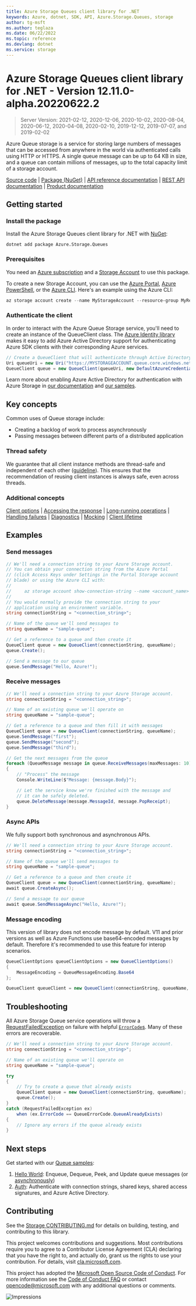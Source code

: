 ```yaml
---
title: Azure Storage Queues client library for .NET
keywords: Azure, dotnet, SDK, API, Azure.Storage.Queues, storage
author: tg-msft
ms.author: teglaza
ms.date: 06/22/2022
ms.topic: reference
ms.devlang: dotnet
ms.service: storage
---
```

# Azure Storage Queues client library for .NET - Version 12.11.0-alpha.20220622.2 


> Server Version: 2021-02-12, 2020-12-06, 2020-10-02, 2020-08-04, 2020-06-12, 2020-04-08, 2020-02-10, 2019-12-12, 2019-07-07, and 2019-02-02

Azure Queue storage is a service for storing large numbers of messages that 
can be accessed from anywhere in the world via authenticated calls using
HTTP or HTTPS.  A single queue message can be up to 64 KB in size, and a
queue can contain millions of messages, up to the total capacity limit of
a storage account.

[Source code][source] | [Package (NuGet)][package] | [API reference documentation][docs] | [REST API documentation][rest_docs] | [Product documentation][product_docs]

## Getting started

### Install the package

Install the Azure Storage Queues client library for .NET with [NuGet][nuget]:

```dotnetcli
dotnet add package Azure.Storage.Queues
```

### Prerequisites

You need an [Azure subscription][azure_sub] and a
[Storage Account][storage_account_docs] to use this package.

To create a new Storage Account, you can use the [Azure Portal][storage_account_create_portal],
[Azure PowerShell][storage_account_create_ps], or the [Azure CLI][storage_account_create_cli].
Here's an example using the Azure CLI:

```Powershell
az storage account create --name MyStorageAccount --resource-group MyResourceGroup --location westus --sku Standard_LRS
```

### Authenticate the client

In order to interact with the Azure Queue Storage service, you'll need to create an instance of the QueueClient class.  The [Azure Identity library][identity] makes it easy to add Azure Active Directory support for authenticating Azure SDK clients with their corresponding Azure services.

```C# Snippet:Azure_Storage_Queues_Samples_Sample01a_HelloWorld_IdentityAuth
// Create a QueueClient that will authenticate through Active Directory
Uri queueUri = new Uri("https://MYSTORAGEACCOUNT.queue.core.windows.net/QUEUENAME");
QueueClient queue = new QueueClient(queueUri, new DefaultAzureCredential());
```

Learn more about enabling Azure Active Directory for authentication with Azure Storage in [our documentation][storage_ad] and [our samples](#next-steps).

## Key concepts

Common uses of Queue storage include:

- Creating a backlog of work to process asynchronously
- Passing messages between different parts of a distributed application

### Thread safety
We guarantee that all client instance methods are thread-safe and independent of each other ([guideline](https://azure.github.io/azure-sdk/dotnet_introduction.html#dotnet-service-methods-thread-safety)). This ensures that the recommendation of reusing client instances is always safe, even across threads.

### Additional concepts
<!-- CLIENT COMMON BAR -->
[Client options](https://github.com/Azure/azure-sdk-for-net/blob/main/sdk/core/Azure.Core/README.md#configuring-service-clients-using-clientoptions) |
[Accessing the response](https://github.com/Azure/azure-sdk-for-net/blob/main/sdk/core/Azure.Core/README.md#accessing-http-response-details-using-responset) |
[Long-running operations](https://github.com/Azure/azure-sdk-for-net/blob/main/sdk/core/Azure.Core/README.md#consuming-long-running-operations-using-operationt) |
[Handling failures](https://github.com/Azure/azure-sdk-for-net/blob/main/sdk/core/Azure.Core/README.md#reporting-errors-requestfailedexception) |
[Diagnostics](https://github.com/Azure/azure-sdk-for-net/blob/main/sdk/core/Azure.Core/samples/Diagnostics.md) |
[Mocking](https://github.com/Azure/azure-sdk-for-net/blob/main/sdk/core/Azure.Core/README.md#mocking) |
[Client lifetime](https://devblogs.microsoft.com/azure-sdk/lifetime-management-and-thread-safety-guarantees-of-azure-sdk-net-clients/)
<!-- CLIENT COMMON BAR -->

## Examples

### Send messages

```C# Snippet:Azure_Storage_Queues_Samples_Sample01a_HelloWorld_SendMessage
// We'll need a connection string to your Azure Storage account.
// You can obtain your connection string from the Azure Portal
// (click Access Keys under Settings in the Portal Storage account
// blade) or using the Azure CLI with:
//
//     az storage account show-connection-string --name <account_name> --resource-group <resource_group>
//
// You would normally provide the connection string to your
// application using an environment variable.
string connectionString = "<connection_string>";

// Name of the queue we'll send messages to
string queueName = "sample-queue";

// Get a reference to a queue and then create it
QueueClient queue = new QueueClient(connectionString, queueName);
queue.Create();

// Send a message to our queue
queue.SendMessage("Hello, Azure!");
```

### Receive messages

```C# Snippet:Azure_Storage_Queues_Samples_Sample01a_HelloWorld_ReceiveMessages
// We'll need a connection string to your Azure Storage account.
string connectionString = "<connection_string>";

// Name of an existing queue we'll operate on
string queueName = "sample-queue";

// Get a reference to a queue and then fill it with messages
QueueClient queue = new QueueClient(connectionString, queueName);
queue.SendMessage("first");
queue.SendMessage("second");
queue.SendMessage("third");

// Get the next messages from the queue
foreach (QueueMessage message in queue.ReceiveMessages(maxMessages: 10).Value)
{
    // "Process" the message
    Console.WriteLine($"Message: {message.Body}");

    // Let the service know we're finished with the message and
    // it can be safely deleted.
    queue.DeleteMessage(message.MessageId, message.PopReceipt);
}
```

### Async APIs

We fully support both synchronous and asynchronous APIs.

```C# Snippet:Azure_Storage_Queues_Samples_Sample01b_HelloWorld_SendMessageAsync
// We'll need a connection string to your Azure Storage account.
string connectionString = "<connection_string>";

// Name of the queue we'll send messages to
string queueName = "sample-queue";

// Get a reference to a queue and then create it
QueueClient queue = new QueueClient(connectionString, queueName);
await queue.CreateAsync();

// Send a message to our queue
await queue.SendMessageAsync("Hello, Azure!");
```

### Message encoding

This version of library does not encode message by default. V11 and prior versions as well as Azure Functions use base64-encoded messages by default.
Therefore it's recommended to use this feature for interop scenarios.

```C# Snippet:Azure_Storage_Queues_Samples_Sample03_MessageEncoding_ConfigureMessageEncodingAsync
QueueClientOptions queueClientOptions = new QueueClientOptions()
{
    MessageEncoding = QueueMessageEncoding.Base64
};

QueueClient queueClient = new QueueClient(connectionString, queueName, queueClientOptions);
```

## Troubleshooting

All Azure Storage Queue service operations will throw a
[RequestFailedException][RequestFailedException] on failure with
helpful [`ErrorCode`s][error_codes].  Many of these errors are recoverable.

```C# Snippet:Azure_Storage_Queues_Samples_Sample01a_HelloWorld_Errors
// We'll need a connection string to your Azure Storage account.
string connectionString = "<connection_string>";

// Name of an existing queue we'll operate on
string queueName = "sample-queue";

try
{
    // Try to create a queue that already exists
    QueueClient queue = new QueueClient(connectionString, queueName);
    queue.Create();
}
catch (RequestFailedException ex)
    when (ex.ErrorCode == QueueErrorCode.QueueAlreadyExists)
{
    // Ignore any errors if the queue already exists
}
```

## Next steps

Get started with our [Queue samples][samples]:

1. [Hello World](https://github.com/Azure/azure-sdk-for-net/blob/main/sdk/storage/Azure.Storage.Queues/samples/Sample01a_HelloWorld.cs): Enqueue, Dequeue, Peek, and Update queue messages (or [asynchronously](https://github.com/Azure/azure-sdk-for-net/blob/main/sdk/storage/Azure.Storage.Queues/samples/Sample01b_HelloWorldAsync.cs))
2. [Auth](https://github.com/Azure/azure-sdk-for-net/blob/main/sdk/storage/Azure.Storage.Queues/samples/Sample02_Auth.cs): Authenticate with connection strings, shared keys, shared access signatures, and Azure Active Directory.

## Contributing

See the [Storage CONTRIBUTING.md][storage_contrib] for details on building,
testing, and contributing to this library.

This project welcomes contributions and suggestions.  Most contributions require
you to agree to a Contributor License Agreement (CLA) declaring that you have
the right to, and actually do, grant us the rights to use your contribution. For
details, visit [cla.microsoft.com][cla].

This project has adopted the [Microsoft Open Source Code of Conduct][coc].
For more information see the [Code of Conduct FAQ][coc_faq]
or contact [opencode@microsoft.com][coc_contact] with any
additional questions or comments.

![Impressions](https://azure-sdk-impressions.azurewebsites.net/api/impressions/azure-sdk-for-net%2Fsdk%2Fstorage%2FAzure.Storage.Queues%2FREADME.png)

<!-- LINKS -->
[source]: https://github.com/Azure/azure-sdk-for-net/tree/main/sdk/storage/Azure.Storage.Queues/src
[package]: https://www.nuget.org/packages/Azure.Storage.Queues/
[docs]: /dotnet/api/azure.storage.queues
[rest_docs]: /rest/api/storageservices/queue-service-rest-api
[product_docs]: /azure/storage/queues/storage-queues-introduction
[nuget]: https://www.nuget.org/
[storage_account_docs]: /azure/storage/common/storage-account-overview
[storage_account_create_ps]: /azure/storage/common/storage-quickstart-create-account?tabs=azure-powershell
[storage_account_create_cli]: /azure/storage/common/storage-quickstart-create-account?tabs=azure-cli
[storage_account_create_portal]: /azure/storage/common/storage-quickstart-create-account?tabs=azure-portal
[azure_cli]: /cli/azure
[azure_sub]: https://azure.microsoft.com/free/dotnet/
[identity]: https://github.com/Azure/azure-sdk-for-net/tree/main/sdk/identity/Azure.Identity/README.md
[storage_ad]: /azure/storage/common/storage-auth-aad
[storage_ad_sample]: samples/Sample02c_Auth_ActiveDirectory.cs
[RequestFailedException]: https://github.com/Azure/azure-sdk-for-net/tree/main/sdk/core/Azure.Core/src/RequestFailedException.cs
[error_codes]: /rest/api/storageservices/queue-service-error-codes
[samples]: https://github.com/Azure/azure-sdk-for-net/blob/main/sdk/storage/Azure.Storage.Queues/samples/
[storage_contrib]: https://github.com/Azure/azure-sdk-for-net/blob/main/sdk/storage/CONTRIBUTING.md
[cla]: https://cla.microsoft.com
[coc]: https://opensource.microsoft.com/codeofconduct/
[coc_faq]: https://opensource.microsoft.com/codeofconduct/faq/
[coc_contact]: mailto:opencode@microsoft.com

